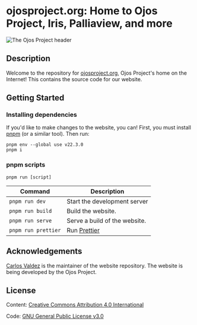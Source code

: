 # ojosproject.org: Home to Ojos Project, Iris, Palliaview, and more

![The Ojos Project header](https://ojosproject.org/images/header.png)

## Description

Welcome to the repository for [ojosproject.org](https://ojosproject.org), Ojos
Project's home on the Internet! This contains the source code for our website.

## Getting Started

### Installing dependencies

If you'd like to make changes to the website, you can! First, you must install
[pnpm](https://pnpm.io/) (or a similar tool). Then run:

```shell
pnpm env --global use v22.3.0
pnpm i
```

### pnpm scripts

`pnpm run [script]`

| Command             | Description                          |
| ------------------- | ------------------------------------ |
| `pnpm run dev`      | Start the development server         |
| `pnpm run build`    | Build the website.                   |
| `pnpm run serve`    | Serve a build of the website.        |
| `pnpm run prettier` | Run [Prettier](https://prettier.io/) |

## Acknowledgements

[Carlos Valdez](https://github.com/calejvaldez/) is the maintainer of the
website repository. The website is being developed by the Ojos Project.

## License

Content: [Creative Commons Attribution 4.0 International](https://choosealicense.com/licenses/cc-by-4.0/)

Code: [GNU General Public License v3.0](https://choosealicense.com/licenses/gpl-3.0/)
